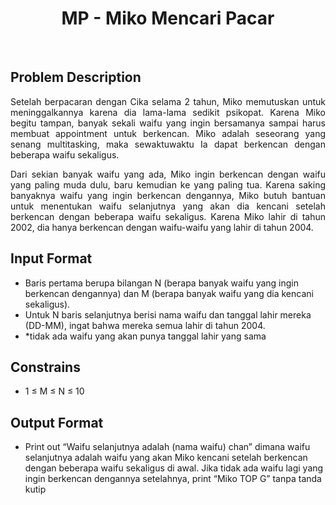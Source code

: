 <h1 align="center">MP - Miko Mencari Pacar</h1>
<br>

## Problem Description
<p align="justify">Setelah berpacaran dengan Cika selama 2 tahun, Miko memutuskan untuk
meninggalkannya karena dia lama-lama sedikit psikopat. Karena Miko begitu tampan,
banyak sekali waifu yang ingin bersamanya sampai harus membuat appointment
untuk berkencan. Miko adalah seseorang yang senang multitasking, maka sewaktuwaktu Ia dapat berkencan dengan beberapa waifu sekaligus.
</p>
<p align="justify">Dari sekian banyak waifu yang ada, Miko ingin berkencan dengan waifu yang
paling muda dulu, baru kemudian ke yang paling tua. Karena saking banyaknya waifu
yang ingin berkencan dengannya, Miko butuh bantuan untuk menentukan waifu
selanjutnya yang akan dia kencani setelah berkencan dengan beberapa waifu
sekaligus. Karena Miko lahir di tahun 2002, dia hanya berkencan dengan waifu-waifu
yang lahir di tahun 2004.</p>

## Input Format
- Baris pertama berupa bilangan N (berapa banyak waifu yang ingin berkencan
dengannya) dan M (berapa banyak waifu yang dia kencani sekaligus).
- Untuk N baris selanjutnya berisi nama waifu dan tanggal lahir mereka (DD-MM),
ingat bahwa mereka semua lahir di tahun 2004.
- *tidak ada waifu yang akan punya tanggal lahir yang sama

## Constrains
- 1 ≤ M ≤ N ≤ 10

## Output Format
- Print out “Waifu selanjutnya adalah (nama waifu) chan” dimana waifu
selanjutnya adalah waifu yang akan Miko kencani setelah berkencan dengan beberapa
waifu sekaligus di awal. Jika tidak ada waifu lagi yang ingin berkencan dengannya
setelahnya, print “Miko TOP G” tanpa tanda kutip
